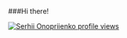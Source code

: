 ###Hi there!

[![Serhii Onopriienko profile views](https://u8views.com/api/v1/github/profiles/104222063/views/day-week-month-total-count.svg)](https://u8views.com/github/SerhiiOnopriienko)
